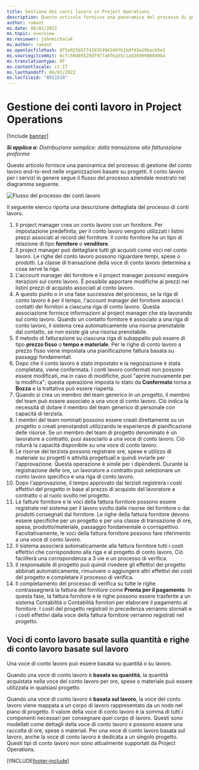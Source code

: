 ```yaml
---
title: Gestione dei conti lavoro in Project Operations
description: Questo articolo fornisce una panoramica del processo di gestione del conto lavoro end-to-end tipico nelle organizzazioni basate su progetti.
author: rumant
ms.date: 08/02/2021
ms.topic: overview
ms.reviewer: johnmichalak
ms.author: rumant
ms.openlocfilehash: 8f5e025b5f741935494349fb1bdfd3a19bacb5e1
ms.sourcegitcommit: 6cfc50d89528df977a8f6a55c1ad39d99800d9b4
ms.translationtype: HT
ms.contentlocale: it-IT
ms.lasthandoff: 06/03/2022
ms.locfileid: "8911510"
---
```

# <a name="subcontract-management-in-project-operations"></a>Gestione dei conti lavoro in Project Operations

[!include [banner](../../includes/dataverse-preview.md)]

_**Si applica a:** Distribuzione semplice: dalla transazione alla fatturazione proforma_

Questo articolo fornisce una panoramica del processo di gestione del conto lavoro end-to-end nelle organizzazioni basate su progetti. Il conto lavoro per i servizi in genere segue il flusso del processo aziendale mostrato nel diagramma seguente.

![Flusso del processo dei conti lavoro](../media/SubcontractingProcessFlow.png)

Il seguente elenco riporta una descrizione dettagliata del processo di conti lavoro.

1. Il project manager crea un conto lavoro con un fornitore. Per impostazione predefinita, per il conto lavoro vengono utilizzati i listini prezzi associati al record del fornitore. Il conto fornitore ha un tipo di relazione di tipo **fornitore** o **venditore**.
2. Il project manager può dettagliare tutti gli acquisti come voci nel conto lavoro. Le righe del conto lavoro possono riguardare tempi, spese o prodotti. La classe di transazione della voce di conto lavoro determina a cosa serve la riga.
3. L'account manager del fornitore e il project manager possono eseguire iterazioni sul conto lavoro. È possibile apportare modifiche ai prezzi nei listini prezzi di acquisto associati al conto lavoro.
4. A questo punto o in una fase successiva del processo, se la riga di conto lavoro è per il tempo, l'account manager del fornitore associa i contatti dei fornitori a ciascuna riga di conto lavoro. Questa associazione fornisce informazioni al project manager che sta lavorando sul conto lavoro. Quando un contatto fornitore è associato a una riga di conto lavoro, il sistema crea automaticamente una risorsa prenotabile dal contatto, se non esiste già una risorsa prenotabile.
5. Il metodo di fatturazione su ciascuna riga di subappalto può essere di tipo **prezzo fisso** o **tempo e materiale**. Per le righe di conto lavoro a prezzo fisso viene impostata una pianificazione fattura basata su passaggi fondamentali.
6.  Dopo che il conto lavoro è stato impostato e la negoziazione è stata completata, viene confermata. I conti lavoro confermati non possono essere modificati, ma in caso di modifiche, puoi "aprire nuovamente per la modifica"; questa operazione imposta lo stato da **Confermato** torna a **Bozza** e la trattativa può essere riaperta. 
7.  Quando si crea un membro del team generico in un progetto, il membro del team può essere associato a una voce di conto lavoro. Ciò indica la necessità di dotare il membro del team generico di personale con capacità di terzista.
8.  I membri del team nominati possono essere creati direttamente su un progetto o creati prenotandoli utilizzando le esperienze di pianificazione delle risorse. Se un membro del team di progetto denominato è un lavoratore a contratto, puoi associarlo a una voce di conto lavoro. Ciò ridurrà la capacità disponibile su una voce di conto lavoro.
9.  Le risorse del terzista possono registrare ore, spese e utilizzo di materiale su progetti e attività progettuali e quindi inviarle per l'approvazione. Questa operazione è simile per i dipendenti. Durante la registrazione delle ore, un lavoratore a contratto può selezionare un conto lavoro specifico e una riga di conto lavoro.
10. Dopo l'approvazione, il tempo approvato dai terzisti registrerà i costi effettivi del progetto in base al prezzo di acquisto del lavoratore a contratto o al ruolo svolto nel progetto.
11. Le fatture fornitore e le voci della fattura fornitore possono essere registrate nel sistema per il lavoro svolto dalle risorse del fornitore o dai prodotti consegnati dal fornitore. Le righe della fattura fornitore devono essere specifiche per un progetto e per una classe di transazione di ore, spesa, prodotto/materiale, passaggio fondamentale o corrispettivo. Facoltativamente, le voci della fattura fornitore possono fare riferimento a una voce di conto lavoro.
12. Il sistema associerà automaticamente alla fattura fornitore tutti i costi effettivi che corrispondono alla riga e al progetto di conto lavoro. Ciò faciliterà una corrispondenza a 3 vie e un processo di verifica.
13. Il responsabile di progetto può quindi rivedere gli effettivi del progetto abbinati automaticamente, rimuovere o aggiungere altri effettivi dei costi del progetto e completare il processo di verifica.
14. Il completamento del processo di verifica su tutte le righe contrassegnerà la fattura del fornitore come **Pronta per il pagamento**. In questa fase, la fattura fornitore e le righe possono essere trasferite a un sistema Contabilità o Contabilità fornitori per elaborare il pagamento al fornitore. I costi del progetto registrati in precedenza verranno stornati e i costi effettivi dalla voce della fattura fornitore verranno registrati nel progetto.

## <a name="quantity-based-subcontract-lines-and-work-based-subcontract-lines"></a>Voci di conto lavoro basate sulla quantità e righe di conto lavoro basate sul lavoro

Una voce di conto lavoro può essere basata su quantità o su lavoro. 

Quando una voce di conto lavoro è **basata su quantità**, la quantità acquistata nella voce del conto lavoro per ore, spese o materiale può essere utilizzata in qualsiasi progetto.

Quando una voce di conto lavoro è **basata sul lavoro**, la voce del conto lavoro viene mappata a un corpo di lavoro rappresentato da un nodo nel piano di progetto. Il valore della voce di conto lavoro è la somma di tutti i componenti necessari per consegnare quel corpo di lavoro. Questi sono modellati come dettagli della voce di conto lavoro e possono essere una raccolta di ore, spese o materiali. Per una voce di conto lavoro basata sul lavoro, anche la voce di conto lavoro è dedicata a un singolo progetto. Questi tipi di conto lavoro non sono attualmente supportati da Project Operations.

[!INCLUDE[footer-include](../../includes/footer-banner.md)]

